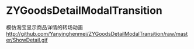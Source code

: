 # ZYGoodsDetailModalTransition
模仿淘宝显示商品详情的转场动画
http://github.com/Yanyinghenmei/ZYGoodsDetailModalTransition/raw/master/ShowDetail.gif
